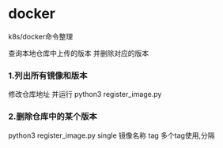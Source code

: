 # docker
k8s/docker命令整理 

查询本地仓库中上传的版本
并删除对应的版本

### 1.列出所有镜像和版本

   修改仓库地址 并运行 python3  register_image.py
   
### 2.删除仓库中的某个版本
  
  python3  register_image.py single 镜像名称 tag 多个tag使用,分隔
